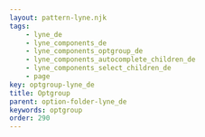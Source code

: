 ```yaml
---
layout: pattern-lyne.njk
tags: 
    - lyne_de
    - lyne_components_de
    - lyne_components_optgroup_de
    - lyne_components_autocomplete_children_de
    - lyne_components_select_children_de
    - page
key: optgroup-lyne_de
title: Optgroup
parent: option-folder-lyne_de
keywords: optgroup
order: 290
---
```

